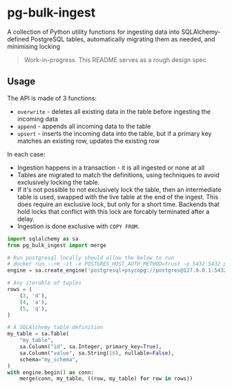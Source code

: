 # pg-bulk-ingest

A collection of Python utility functions for ingesting data into SQLAlchemy-defined PostgreSQL tables, automatically migrating them as needed, and minimising locking

> Work-in-progress. This README serves as a rough design spec


## Usage

The API is made of 3 functions:

- `overwrite` - deletes all existing data in the table before ingesting the incoming data
- `append` - appends all incoming data to the table
- `upsert` - inserts the incoming data into the table, but if a primary key matches an existing row, updates the existing row

In each case:

- Ingestion happens in a transaction - it is all ingested or none at all
- Tables are migrated to match the definitions, using techniques to avoid exclusively locking the table.
- If it's not possible to not exclusively lock the table, then an intermediate table is used, swapped with the live table at the end of the ingest. This does require an exclusive lock, but only for a short time. Backends that hold locks that conflict with this lock are forcably terminated after a delay.
- Ingestion is done exclusive with `COPY FROM`.


```python
import sqlalchemy as sa
from pg_bulk_ingest import merge

# Run postgresql locally should allow the below to run
# docker run --rm -it -e POSTGRES_HOST_AUTH_METHOD=trust -p 5432:5432 postgres
engine = sa.create_engine('postgresql+psycopg://postgres@127.0.0.1:5432/')

# Any iterable of tuples
rows = (
    (3, 'd'),
    (4, 'a'),
    (5, 'q'),
)

# A SQLAlchemy table definition
my_table = sa.Table(
    "my_table",
    sa.Column("id", sa.Integer, primary_key=True),
    sa.Column("value", sa.String(16), nullable=False),
    schema="my_schema",
)
with engine.begin() as conn:
    merge(conn, my_table, ((row, my_table) for row in rows))
```
